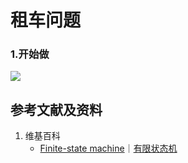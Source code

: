 # 租车问题

### 1.开始做

![](/images/强化学习/基本概念和经典实验/租车问题/1a1.png)

## 参考文献及资料

1. 维基百科
	- [Finite-state machine](https://en.wikipedia.org/wiki/Finite-state_machine)｜[有限状态机](https://zh.wikipedia.org/wiki/有限状态机) 

